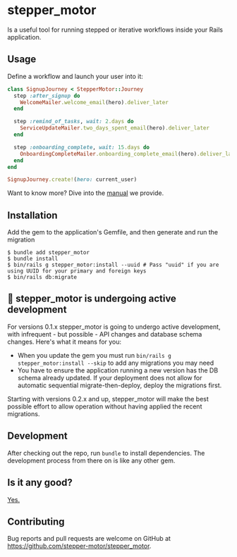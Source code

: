 # stepper_motor

Is a useful tool for running stepped or iterative workflows inside your Rails application.

## Usage

Define a workflow and launch your user into it:

```ruby
class SignupJourney < StepperMotor::Journey
  step :after_signup do
    WelcomeMailer.welcome_email(hero).deliver_later
  end

  step :remind_of_tasks, wait: 2.days do
    ServiceUpdateMailer.two_days_spent_email(hero).deliver_later
  end

  step :onboarding_complete, wait: 15.days do
    OnboardingCompleteMailer.onboarding_complete_email(hero).deliver_later
  end
end

SignupJourney.create!(hero: current_user)
```

Want to know more? Dive into the [manual](/manual/MANUAL.md) we provide.

## Installation

Add the gem to the application's Gemfile, and then generate and run the migration

    $ bundle add stepper_motor
    $ bundle install
    $ bin/rails g stepper_motor:install --uuid # Pass "uuid" if you are using UUID for your primary and foreign keys
    $ bin/rails db:migrate

## 🚧 stepper_motor is undergoing active development

For versions 0.1.x stepper_motor is going to undergo active development, with infrequent - but possible - API changes and database schema changes. Here's what it means for you:

* When you update the gem you must run `bin/rails g stepper_motor:install --skip` to add any migrations you may need
* You have to ensure the application running a new version has the DB schema already updated. If your deployment does not allow for automatic
  sequential migrate-then-deploy, deploy the migrations first.

Starting with versions 0.2.x and up, stepper_motor will make the best possible effort to allow operation without having applied the recent migrations.

## Development

After checking out the repo, run `bundle` to install dependencies. The development process from there on is like any other gem.

## Is it any good?

[Yes.](https://news.ycombinator.com/item?id=3067434)

## Contributing

Bug reports and pull requests are welcome on GitHub at https://github.com/stepper-motor/stepper_motor.
